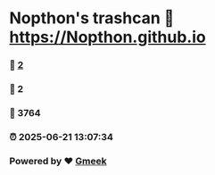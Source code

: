 # Nopthon's trashcan :link: https://Nopthon.github.io 
### :page_facing_up: [2](https://Nopthon.github.io/tag.html) 
### :speech_balloon: 2 
### :hibiscus: 3764 
### :alarm_clock: 2025-06-21 13:07:34 
### Powered by :heart: [Gmeek](https://github.com/Meekdai/Gmeek)
